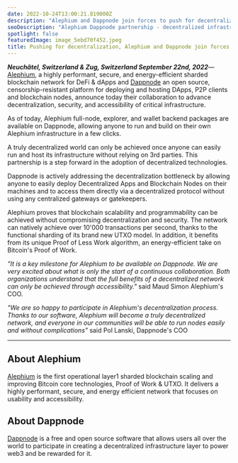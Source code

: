 ```yaml
---
date: 2022-10-24T13:00:21.819000Z
description: "Alephium and Dappnode join forces to push for decentralization, advancing security and accessibility of critical blockchain infrastructure through strategic collaboration."
seoDescription: "Alephium Dappnode partnership - decentralized infrastructure collaboration. Full-node packages available, advancing blockchain decentralization and accessibility."
spotlight: false
featuredImage: image_5ebd70f452.jpeg
title: Pushing for decentralization, Alephium and Dappnode join forces …
---
```


**_Neuchâtel, Switzerland & Zug, Switzerland September 22nd, 2022_**— [Alephium](/), a highly performant, secure, and energy-efficient sharded blockchain network for DeFi & dApps and [Dappnode](https://dappnode.com/) an open source, censorship-resistant platform for deploying and hosting DApps, P2P clients and blockchain nodes, announce today their collaboration to advance decentralization, security, and accessibility of critical infrastructure.

As of today, Alephium full-node, explorer, and wallet backend packages are available on Dappnode, allowing anyone to run and build on their own Alephium infrastructure in a few clicks.

A truly decentralized world can only be achieved once anyone can easily run and host its infrastructure without relying on 3rd parties. This partnership is a step forward in the adoption of decentralized technologies.

Dappnode is actively addressing the decentralization bottleneck by allowing anyone to easily deploy Decentralized Apps and Blockchain Nodes on their machines and to access them directly via a decentralized protocol without using any centralized gateways or gatekeepers.

Alephium proves that blockchain scalability and programmability can be achieved without compromising decentralization and security. The network can natively achieve over 10'000 transactions per second, thanks to the functional sharding of its brand new UTXO model. In addition, it benefits from its unique Proof of Less Work algorithm, an energy-efficient take on Bitcoin's Proof of Work.

_"It is a key milestone for Alephium to be available on Dappnode. We are very excited about what is only the start of a continuous collaboration. Both organizations understand that the full benefits of a decentralized network can only be achieved through accessibility."_ said Maud Simon Alephium's COO.

_"We are so happy to participate in Alephium's decentralization process. Thanks to our software, Alephium will become a truly decentralized network, and everyone in our communities will be able to run nodes easily and without complications"_ said Pol Lanski, Dappnode's COO

---

## About Alephium

[Alephium](/) is the first operational layer1 sharded blockchain scaling and improving Bitcoin core technologies, Proof of Work & UTXO. It delivers a highly performant, secure, and energy efficient network that focuses on usability and accessibility.

## About Dappnode

[Dappnode](https://dappnode.com) is a free and open source software that allows users all over the world to participate in creating a decentralized infrastructure layer to power web3 and be rewarded for it.
